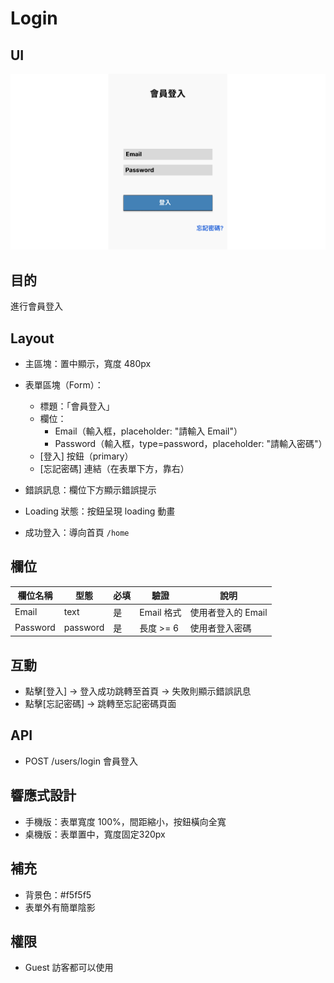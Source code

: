 # Login

## UI

![alt text](image/Login.png)

## 目的

進行會員登入

## Layout

- 主區塊：置中顯示，寬度 480px
- 表單區塊（Form）：

  - 標題：「會員登入」
  - 欄位：
    - Email（輸入框，placeholder: "請輸入 Email"）
    - Password（輸入框，type=password，placeholder: "請輸入密碼"）
  - [登入] 按鈕（primary）
  - [忘記密碼] 連結（在表單下方，靠右）

- 錯誤訊息：欄位下方顯示錯誤提示
- Loading 狀態：按鈕呈現 loading 動畫
- 成功登入：導向首頁 `/home`

## 欄位

| 欄位名稱 | 型態     | 必填 | 驗證       | 說明               |
| -------- | -------- | ---- | ---------- | ------------------ |
| Email    | text     | 是   | Email 格式 | 使用者登入的 Email |
| Password | password | 是   | 長度 >= 6  | 使用者登入密碼     |

## 互動

- 點擊[登入] -> 登入成功跳轉至首頁 -> 失敗則顯示錯誤訊息
- 點擊[忘記密碼] -> 跳轉至忘記密碼頁面

## API

- POST /users/login 會員登入

## 響應式設計

- 手機版：表單寬度 100%，間距縮小，按鈕橫向全寬
- 桌機版：表單置中，寬度固定320px

## 補充

- 背景色：#f5f5f5
- 表單外有簡單陰影

## 權限

- Guest 訪客都可以使用
